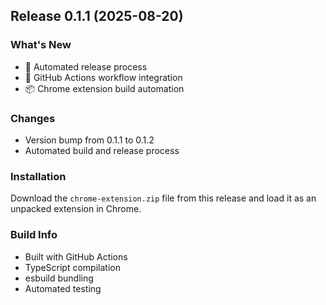 ## Release 0.1.1 (2025-08-20)

### What's New
- 🚀 Automated release process
- 🔧 GitHub Actions workflow integration
- 📦 Chrome extension build automation

### Changes
- Version bump from 0.1.1 to 0.1.2
- Automated build and release process

### Installation
Download the `chrome-extension.zip` file from this release and load it as an unpacked extension in Chrome.

### Build Info
- Built with GitHub Actions
- TypeScript compilation
- esbuild bundling
- Automated testing